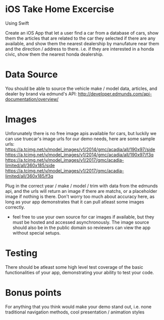 # iOS Take Home Excercise

Using Swift

Create an iOS App that let a user find a car from a database of cars, show them the articles that are related to the car they selected if there are any available, and show them the nearest dealership by manufature near them and the direction / address to there. i.e. if they are interested in a honda civic, show them the nearest honda dealership. 

# Data Source
You should be able to source the vehicle make / model data, articles, and dealer by brand via edmund's API: http://developer.edmunds.com/api-documentation/overview/

# Images
Unforunately there is no free image apis available for cars, but luckily we can use truecar's image urls for our demo needs, here are some sample urls:
https://a.tcimg.net/v/model_images/v1/2014/gmc/acadia/all/190x97/side
https://a.tcimg.net/v/model_images/v1/2014/gmc/acadia/all/190x97/f3q
https://a.tcimg.net/v/model_images/v1/2017/gmc/acadia-limited/all/360x185/side
https://a.tcimg.net/v/model_images/v1/2017/gmc/acadia-limited/all/360x185/f3q

Plug in the correct year / make / model / trim with data from the edmunds api, and the urls will return an image if there are matchs, or a placeholder image if nothing is there. Don't worry too much about accuracy here, as long as your app demonstrates that it can pull atleast some images correctly.

* feel free to use your own source for car images if available, but they must be hosted and accessed asynchronously. The image source should also be in the public domain so reviewers can view the app without special setups.

# Testing
There should be atleast some high level test coverage of the basic functionalities of your app, demonstrating your ability to test your code.

# Bonus points
For anything that you think would make your demo stand out, i.e. none traditional navigation methods, cool presentation / animation styles



